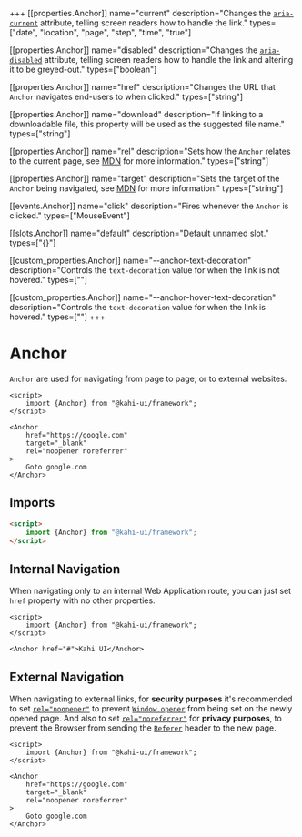 +++
[[properties.Anchor]]
name="current"
description="Changes the [`aria-current`](https://www.digitala11y.com/aria-current-state) attribute, telling screen readers how to handle the link."
types=["date", "location", "page", "step", "time", "true"]

[[properties.Anchor]]
name="disabled"
description="Changes the [`aria-disabled`](https://www.digitala11y.com/aria-disabled-state) attribute, telling screen readers how to handle the link and altering it to be greyed-out."
types=["boolean"]

[[properties.Anchor]]
name="href"
description="Changes the URL that `Anchor` navigates end-users to when clicked."
types=["string"]

[[properties.Anchor]]
name="download"
description="If linking to a downloadable file, this property will be used as the suggested file name."
types=["string"]

[[properties.Anchor]]
name="rel"
description="Sets how the `Anchor` relates to the current page, see [MDN](https://developer.mozilla.org/en-US/docs/Web/HTML/Element/a#attr-rel) for more information."
types=["string"]

[[properties.Anchor]]
name="target"
description="Sets the target of the `Anchor` being navigated, see [MDN](https://developer.mozilla.org/en-US/docs/Web/HTML/Element/a#attr-target) for more information."
types=["string"]

[[events.Anchor]]
name="click"
description="Fires whenever the `Anchor` is clicked."
types=["MouseEvent"]

[[slots.Anchor]]
name="default"
description="Default unnamed slot."
types=["{}"]

[[custom_properties.Anchor]]
name="--anchor-text-decoration"
description="Controls the `text-decoration` value for when the link is not hovered."
types=["<text-decoration>"]

[[custom_properties.Anchor]]
name="--anchor-hover-text-decoration"
description="Controls the `text-decoration` value for when the link is hovered."
types=["<text-decoration>"]
+++

# Anchor

`Anchor` are used for navigating from page to page, or to external websites.

```svelte repl Anchor Preview
<script>
    import {Anchor} from "@kahi-ui/framework";
</script>

<Anchor
    href="https://google.com"
    target="_blank"
    rel="noopener noreferrer"
>
    Goto google.com
</Anchor>
```

## Imports

```html default Anchor Imports
<script>
    import {Anchor} from "@kahi-ui/framework";
</script>
```

## Internal Navigation

When navigating only to an internal Web Application route, you can just set `href` property with no other properties.

```svelte repl Anchor Internal Navigation
<script>
    import {Anchor} from "@kahi-ui/framework";
</script>

<Anchor href="#">Kahi UI</Anchor>
```

## External Navigation

When navigating to external links, for **security purposes** it's recommended to set [`rel="noopener"`](https://developer.mozilla.org/en-US/docs/Web/HTML/Link_types/noopener) to prevent [`Window.opener`](https://developer.mozilla.org/en-US/docs/Web/API/Window/opener) from being set on the newly opened page. And also to set [`rel="noreferrer"`](https://developer.mozilla.org/en-US/docs/Web/HTML/Link_types/noreferrer) for **privacy purposes**, to prevent the Browser from sending the [`Referer`](https://developer.mozilla.org/en-US/docs/Web/HTTP/Headers/Referer) header to the new page.

```svelte repl Anchor External Navigation
<script>
    import {Anchor} from "@kahi-ui/framework";
</script>

<Anchor
    href="https://google.com"
    target="_blank"
    rel="noopener noreferrer"
>
    Goto google.com
</Anchor>
```
